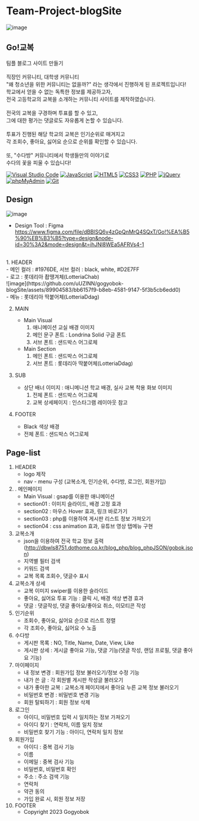 # Team-Project-blogSite
![image](https://github.com/uUZINN/Team-blogSite/assets/89904583/56e47354-7e0d-4df4-a87d-9c444f9c7dff)

## Go!교복
팀플 블로그 사이트 만들기<br>
<br>
직장인 커뮤니티, 대학생 커뮤니티 <br>
"왜 청소년을 위한 커뮤니티는 없을까?" 라는 생각에서 진행하게 된 프로젝트입니다!<br>
학교에서 얻을 수 없는 독특한 정보를 제공하고자,<br>
전국 고등학교의 교복을 소개하는 커뮤니티 사이트를 제작하였습니다.<br>
<br>
전국의 교복을 구경하며 투표를 할 수 있고,<br>
그에 대한 평가는 댓글로도 자유롭게 논할 수 있습니다.<br>
<br>
투표가 진행된 해당 학교의 교복은 인기순위로 매겨지고<br>
각 조회수, 좋아요, 싫어요 순으로 순위를 확인할 수 있습니다.<br>
<br>
또, "수다방" 커뮤니티에서 학생들만의 이야기로<br>
수다의 꽃을 피울 수 있습니다!


  <a href="#"><img alt="Visual Studio Code" src="https://img.shields.io/badge/Visual Studio Code-007ACC?logo=Visual Studio Code&logoColor=white"></a>
  <a href="#"><img alt="JavaScript" src="https://img.shields.io/badge/JavaScript-F7DF1E?style=flat&logo=JavaScript&logoColor=white"></a>
  <a href="#"><img alt="HTML5" src="https://img.shields.io/badge/HTML5-E34F26?logo=HTML5&logoColor=white"></a>
  <a href="#"><img alt="CSS3" src="https://img.shields.io/badge/CSS3-1572B6?logo=CSS3&logoColor=white"></a>
  <a href="#"><img alt="PHP" src="https://img.shields.io/badge/PHP-777BB4?logo=PHP&logoColor=white"></a>
  <a href="#"><img alt="jQuery" src="https://img.shields.io/badge/jQuery-0769AD?logo=jQuery&logoColor=white"></a>
  <a href="#"><img alt="phpMyAdmin" src="https://img.shields.io/badge/phpMyAdmin-6C78AF?logo=phpMyAdmin&logoColor=white"></a>
  <a href="#"><img alt="Git" src="https://img.shields.io/badge/Git-F05032?logo=Git&logoColor=white"></a>

## Design 
![image](https://github.com/uUZINN/gogyobok-blogSite/assets/89904583/82b08972-3e58-4daf-9fe0-141f9c6e8b88)
<br>
- Design Tool : Figma<br>
https://www.figma.com/file/dBBlSQ6v4zGpQnMrQ4SQxT/Go!%EA%B5%90%EB%B3%B5?type=design&node-id=30%3A2&mode=design&t=ihJNl8WEa5AFRVs4-1<br>
<br>
1. HEADER<br>
   - 메인 컬러 : #1976DE, 서브 컬러 : black, white, #D2E7FF<br>
   - 로고 : 롯데리아 촵땡겨체(LotteriaChab)<br>
![image](https://github.com/uUZINN/gogyobok-blogSite/assets/89904583/bb6157f9-b8eb-4581-9147-5f3b5cb6edd0)
     <br>
   - 메뉴 : 롯데리아 딱붙어체(LotteriaDdag)<br>

2. MAIN<br>
   - Main Visual<br>
     1) 애니메이션 교실 배경 이미지<br>
     2) 메인 문구 폰트 : Londrina Solid 구글 폰트<br>
     3) 서브 폰트 : 샌드박스 어그로체<br>
   - Main Section<br>
     1) 메인 폰트 : 샌드박스 어그로체<br>
     2) 서브 폰트 : 롯데리아 딱붙어체(LotteriaDdag)<br>
        
3. SUB<br>
   - 상단 배너 이미지 : 애니메니션 학교 배경, 실사 교복 착용 화보 이미지<br>
     1) 전체 폰트 : 샌드박스 어그로체<br>
     2) 교복 상세페이지 : 인스타그램 레이아웃 참고<br>
        
4. FOOTER<br>
   - Black 색상 배경<br>
   - 전체 폰트 : 샌드박스 어그로체<br>

## Page-list
1. HEADER<br>
   - logo 제작<br>
   - nav - menu 구성 (교복소개, 인기순위, 수다방, 로그인, 회원가입)<br>
2. . 메인페이지<br>
   - Main Visual : gsap를 이용한 애니메이션<br>
   - section01 : 이미지 슬라이드, 배경 고정 효과<br>
   - section02 : 마우스 Hover 효과, 링크 바로가기<br>
   - section03 : php를 이용하여 게시판 리스트 정보 가져오기<br>
   - section04 : css animation 효과, 유튜브 영상 탭메뉴 구현<br>
3. 교복소개<br>
   - json을 이용하여 전국 학교 정보 출력 (http://dbwls8751.dothome.co.kr/blog_php/blog_phpJSON/gobok.json)<br>
   - 지역별 필터 검색<br>
   - 키워드 검색<br>
   - 교복 목록 조회수, 댓글수 표시<br>
4. 교복소개 상세<br>
   - 교복 이미지 swiper를 이용한 슬라이드<br>
   - 좋아요, 싫어요 투표 기능 : 클릭 시, 배경 색상 변경 효과<br>
   - 댓글 : 댓글작성, 댓글 좋아요/좋아요 취소, 이모티콘 작성<br>
5. 인기순위<br>
   - 조회수, 좋아요, 싫어요 순으로 리스트 정렬<br>
   - 각 조회수, 좋아요, 싫어요 수 노출<br>
6. 수다방<br>
    - 게시판 목록 : NO, Title, Name, Date, View, Like<br>
    - 게시판 상세 : 게시글 좋아요 기능, 댓글 기능(댓글 작성, 랜덤 프로필, 댓글 좋아요 기능)<br>
7. 마이페이지<br>
    - 내 정보 변경 : 회원가입 정보 불러오기/정보 수정 기능<br>
    - 내가 쓴 글 : 각 회원별 게시판 작성글 불러오기<br>
    - 내가 좋아한 교복 : 교복소개 페이지에서 좋아요 누른 교복 정보 불러오기<br>
    - 비밀번호 변경 : 비밀번호 변경 기능<br>
    - 회원 탈퇴하기 : 회원 정보 삭제<br>
8. 로그인<br>
    - 아이디, 비밀번호 입력 시 일치하는 정보  가져오기<br>
    - 아이디 찾기 : 연락처, 이름 일치 정보<br>
    - 비밀번호 찾기 기능 : 아이디, 연락처 일치 정보<br>
9. 회원가입<br>
    - 아이디 : 중복 검사 기능<br>
    - 이름<br>
    - 이메일 : 중복 검사 기능<br>
    - 비밀번호, 비밀번호 확인<br>
    - 주소 : 주소 검색 기능<br>
    - 연락처<br>
    - 약관 동의<br>
    - 가입 완료 시, 회원 정보 저장<br>
10. FOOTER<br>
    - Copyright 2023 Gogyobok
